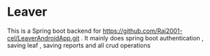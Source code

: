 # Leaver
This is a Spring boot backend for https://github.com/Raj2001-cel/LeaverAndroidApp.git .
It mainly does spring boot authentication , saving leaf , saving reports and all crud operations
